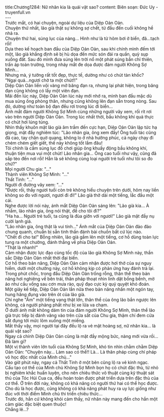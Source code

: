 title:Chương1284: Nữ nhân kia là quái vật sao?
content:
Biên soạn: Đức Uy - truyenfull.vn<br>---<br>Trước mắt, có hai chuyện, ngoài dự liệu của Diệp Oản Oản.<br>Chuyện thứ nhất, lão già thật sự không sợ chết, từ đầu đến cuối không hề nhả ra.<br>Chuyện thứ hai, súng lục của nàng... Hình như là từ hôm bơi ở biển, đã…tạch rồi!<br>Dựa theo kế hoạch ban đầu của Diệp Oản Oản, sau khi chính mình đếm tới một, lão già khẳng định sẽ bị hù dọa đến mức són đái ra quần, quỳ sụp xuống đất. Sau đó mình đưa súng lên trời nổ một phát súng bắn chỉ thiên, trấn áp toàn trường, trong nháy mắt đe dọa được đám người Không Sợ Minh...<br>Nhưng mà, ý tưởng rất tốt đẹp, thực tế, dường như có chút tàn khốc?<br>"Ngại quá…ngươi chờ ta một chút!!"<br>Diệp Oản Oản liền vội vàng mở băng đạn ra, nhưng lại phát hiện, trong băng đạn cũng không có lấy một viên đạn.<br>Mãi đến lúc này, Diệp Oản Oản lúc này mới nhớ ra, mình ban đầu mặc dù mua súng ống phòng thân, nhưng cũng không lên đạn sẵn trong nòng. Sau đó, dường như toàn bộ đạn đều rơi trong lúc đi biển…<br>Ánh mắt đám người Không Sợ Minh cùng những người vây xem, rối rít rơi vào trên người Diệp Oản Oản. Trong lúc nhất thời, bầu không khí quả thực có chút hơi lúng túng.<br>Nhìn thấy khuôn mặt lão già âm trầm đến cực hạn, Diệp Oản Oản lập tức hạ giọng, mặt đầy nghiêm túc: "Lão nhân gia, ông xem đấy! Ông tuổi tác cũng đã cao, tay chân quờ quạng, không lo ở nhà hưởng phúc, cả ngày chạy đi chém chém giết giết, thế này không tốt lắm đâu!<br>Tôi chính là cầm súng lục đồ chơi giúp ông khuấy động bầu không khí, thuận tiện mua vui một chút! Lão nhân gia... Ông cao tuổi như vậy, cũng đã sắp tèo đến nơi rồi! Hẳn là sẽ không cùng loại người trẻ tuổi như tôi so đo chứ?"<br>Mọi người Chu gia: "..."<br>Thành viên Không Sợ Minh: "..."<br>Thất Tinh: "..."<br>Người đi đường vây xem: "..."<br>"Được rồi, thấy ngươi tuổi còn trẻ không hiểu chuyện trên dưới, hôm nay liền không so đo với ngươi, ngươi đi đi!" Lão già thở dài một tiếng, lắc đầu một cái.<br>Nghe được lời nói này, ánh mắt Diệp Oản Oản sáng lên: "Lão già kia… À nhầm, lão nhân gia, ông nói thật, để cho tôi đi?"<br>"Ha ha... Người trẻ tuổi, ta cũng là đùa giỡn với ngươi!" Lão già mặt đầy nụ cười lạnh giá.<br>"Lão nhân gia, ông thật là vui tính..." Ánh mắt của Diệp Oản Oản đảo đảo chung quanh, chuẩn bị sẵn tinh thần đánh bài chuồn bất cứ lúc nào.<br>"Chết đi cho ta!" Bỗng nhiên, lão già gầm lên một tiếng, cơ hồ dùng toàn lực tung ra một chưởng, đánh thẳng về phía Diệp Oản Oản.<br>"Thật là nhanh!"<br>Cảm nhận được lực đạo cùng tốc độ của lão già Không Sợ Minh này, thần sắc Diệp Oản Oản nhất thời đại biến.<br>Cơ hồ theo bản năng, Diệp Oản Oản cảm nhận được hơi thở của sự nguy hiểm, dưới một chưởng này, cơ hồ không kịp có phản ứng hay đánh trả lại.<br>Trong phút chốc, trong đầu Diệp Oản Oản trống rỗng, thân thể theo bản năng hơi nghiêng về bên trái, thân pháp thoạt nhìn linh dật bồng bềnh, mờ ảo như cầu vồng sau cơn mưa rào, quỹ đạo cực kỳ quỷ quyệt khó đoán.<br>Một giây kế tiếp, Diệp Oản Oản lần nữa theo bản năng nhấn một ngón tay, hung hăng đụng vào trên ót của lão già.<br>Chỉ nghe "Ầm" một tiếng vang thật lớn, thân thể của ông lão bắn ngược lên không, cả người phảng phất như bị xe lửa va chạm.<br>Ở dưới ánh mắt không dám tin của đám người Không Sợ Minh, thân thể lão già trực tiếp bị đánh văng vào trên cửa sắt của Chu gia, thậm chí đem cửa sắt đụng tới mức lõm xuống một miếng.<br>Mắt thấy vậy, mọi người tại đây đều lộ ra vẻ mặt hoảng sợ, nữ nhân kia... là quái vật sao?<br>Ngay cả chính Diệp Oản Oản cũng là mặt đầy mộng bức, nàng mới vừa rồi... Đã làm gì?<br>Một vị thành viên lớn tuổi của Không Sợ Minh, khó tin nhìn chằm chằm Diệp Oản Oản: "Chuyện này... Làm sao có thể!! Là... Là thân pháp cùng chỉ pháp võ học độc nhất của Minh chủ..."<br>Vào giờ phút này, ngay cả Thất Tinh ở một bên cũng lộ ra vẻ kinh ngạc.<br>Cấu tạo cơ thể của Minh chủ Không Sợ Minh bọn họ có chút đặc thù, từ nhỏ bị nghiêm khắc huấn luyện, cho nên chiêu thức võ thuật cùng kỹ thuật sát thủ của Tóc Húi Cua ca, đều hoàn toàn được phát triển dựa trên đặc thù của cơ thể. Ở trên đời này, không có khả năng có người thứ hai có thể học được.<br>Cho dù là học được, cũng không có khả năng phát huy ra uy lực giống như đúc với thời điểm Minh chủ thi triển chiêu thức…<br>Trước đó, hắn cứ không khỏi cảm thấy, nữ nhân này mang đến cho hắn một cảm giác đặc biệt quen thuộc!<br>Chẳng lẽ...?
